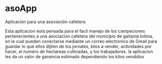 # asoApp
Aplicación para una asociación cafetera

Esta aplicacion esta pensada para el facil manejo de los campeciones pertenecientes a una asociacion cafetera del municipio de gaitania tolima, 
en la cual pueden conectarse mediante un correo electronico de Gmail para guardar  lo que ellos dijiten de los jornales, kilos a vender, actividades por hacer,
el numero de hectareas cultivadas, y los trabajadores. la aplicacion les da un  valor de ganancia estimado dependiendo los kilos vendidos   
